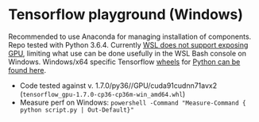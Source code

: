 Tensorflow playground (Windows)
===============================

Recommended to use Anaconda for managing installation of components. Repo tested with Python 3.6.4. Currently [WSL does not support exposing GPU](https://github.com/Microsoft/WSL/issues/1788), limiting what use can be done usefully in the WSL Bash console on Windows. Windows/x64 specific Tensorflow [wheels](https://www.python.org/dev/peps/pep-0427/) for [Python can be found here](https://github.com/fo40225/tensorflow-windows-wheel).

- Code tested against v. 1.7.0/py36//GPU/cuda91cudnn71avx2 (`tensorflow_gpu-1.7.0-cp36-cp36m-win_amd64.whl`)
- Measure perf on Windows: `powershell -Command "Measure-Command { python script.py | Out-Default}"`
